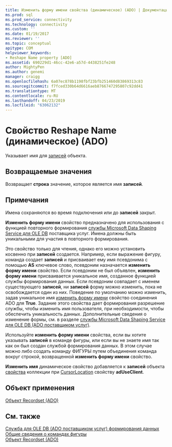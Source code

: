 ```yaml
---
title: Изменить форму имени свойства (динамическое) (ADO) | Документация Майкрософт
ms.prod: sql
ms.prod_service: connectivity
ms.technology: connectivity
ms.custom: ''
ms.date: 01/19/2017
ms.reviewer: ''
ms.topic: conceptual
apitype: COM
helpviewer_keywords:
- Reshape Name property [ADO]
ms.assetid: 690229d1-46cc-42e6-a57d-4438251fe248
author: MightyPen
ms.author: genemi
manager: craigg
ms.openlocfilehash: 6a07ec878b1198fbf23bfb251460d83869313c83
ms.sourcegitcommit: f7fced330b64d6616aeb8766747295807c92dd41
ms.translationtype: MT
ms.contentlocale: ru-RU
ms.lasthandoff: 04/23/2019
ms.locfileid: "63062132"
---
```

# <a name="reshape-name-property-dynamic-ado"></a>Свойство Reshape Name (динамическое) (ADO)
Указывает имя для [записей](../../../ado/reference/ado-api/recordset-object-ado.md) объекта.  
  
## <a name="return-values"></a>Возвращаемые значения  
 Возвращает **строка** значение, которое является имя **записей**.  
  
## <a name="remarks"></a>Примечания  
 Имена сохраняются во время подключения или до **записей** закрыт.  
  
 **Изменить форму имени** свойство предназначено для использования с функцией повторного формирования [службы Microsoft Data Shaping Service для OLE DB](../../../ado/guide/appendixes/microsoft-data-shaping-service-for-ole-db-ado-service-provider.md) поставщика услуг. Имена должны быть уникальными для участия в повторного формирования.  
  
 Это свойство только для чтения, однако его можно установить косвенно при **записей** создается. Например, если выражение фигуру, команда создает **записей** и присваивает ему имя псевдонима с помощью **AS** ключевое слово, псевдоним назначается **изменить форму имени** свойство. Если псевдоним не был объявлен, **изменить форму имени** присваивается уникальное имя, созданное функцией службы формирования данных. Если псевдоним совпадает с именем существующего **записей**, ни **записей** форму можно изменить, пока не освобождается один из них. Поведение по умолчанию можно изменить, задав уникальное имя [изменить форму имени](../../../ado/reference/ado-api/reshape-name-property-dynamic-ado.md) свойство соединения ADO для **True**. Задание этого свойства дает формирования разрешение службы, чтобы изменить имя пользователя, при необходимости, чтобы обеспечить уникальность данных. Дополнительные сведения о изменение формы, см. в разделе [службы Microsoft Data Shaping Service для OLE DB (ADO поставщиком услуг)](../../../ado/guide/appendixes/microsoft-data-shaping-service-for-ole-db-ado-service-provider.md).  
  
 Используйте **изменить форму имени** свойства, если вы хотите указывать **записей** в команде фигуры, или если вы не знаете имя так как он был создан службой формирования данных. В этом случае можно либо создать команду ФИГУРЫ путем объединения команда вокруг строкой, возвращенной **изменить форму имени** свойство.  
  
 **Изменить имя** динамическое свойство добавляется к **записей** объекта [свойства](../../../ado/reference/ado-api/properties-collection-ado.md) коллекции при [CursorLocation](../../../ado/reference/ado-api/cursorlocation-property-ado.md) свойству **adUseClient**.  
  
## <a name="applies-to"></a>Объект применения  
 [Объект Recordset (ADO)](../../../ado/reference/ado-api/recordset-object-ado.md)  
  
## <a name="see-also"></a>См. также  
 [Служба для OLE DB (ADO поставщиком услуг) формирования данных](../../../ado/guide/appendixes/microsoft-data-shaping-service-for-ole-db-ado-service-provider.md)   
 [Общие сведения о командах фигуры](../../../ado/guide/data/shape-commands-in-general.md)   
 [Объект Recordset (ADO)](../../../ado/reference/ado-api/recordset-object-ado.md)
